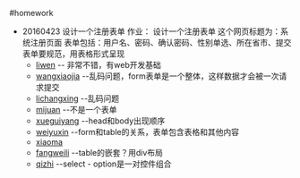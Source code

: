 #homework

- 20160423 设计一个注册表单
  作业： 设计一个注册表单
            这个网页标题为：系统注册页面
            表单包括：用户名、密码、确认密码、性别单选、所在省市、提交
            表单要规范，用表格形式呈现
    - [liwen](src/main/java/com/test/java/blt/_20160423/LiWenRegister/html/register.html) -- 非常不错，有web开发基础
    - [wangxiaojia](src/main/java/com/test/java/blt/_20160423/wangxiaojia.html) --乱码问题，form表单是一个整体，这样数据才会被一次请求提交
    - [lichangxing](src/main/java/com/test/java/blt/_20160423/lichangxing.html) --乱码问题
    - [mijuan](src/main/java/com/test/java/blt/_20160423/mijuan.html) --不是一个表单
    - [xueguiyang](src/main/java/com/test/java/blt/_20160423/xueguiyang_Form.html) --head和body出现顺序
    - [weiyuxin](src/main/java/com/test/java/blt/_20160423/WeiYuXinRegisterForm.html) --form和table的关系，表单包含表格和其他内容
    - [xiaoma](src/main/java/com/test/java/blt/_20160423/xiaoma.html)
    - [fangweili](src/main/java/com/test/java/blt/_20160423/Fangweili_regist.html) --table的嵌套？用div布局
    - [qizhi](src/main/java/com/test/java/blt/_20160423/齐志.html) --select - option是一对控件组合